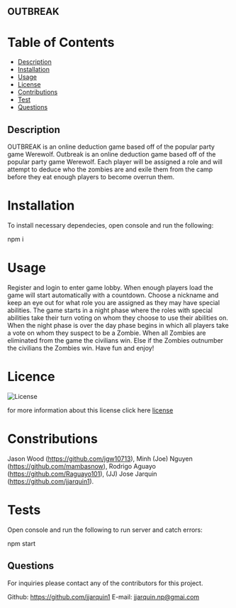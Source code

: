 ## OUTBREAK
  
  # Table of Contents 
  * [Description](#description)
  * [Installation](#installation)
  * [Usage](#usage)
  * [License](#license)
  * [Contributions](#contributions)
  * [Test](#tests)
  * [Questions](#questions)

  ## Description
  OUTBREAK is an online deduction game based off of the popular party game Werewolf. Outbreak is an online deduction game based off of the popular party game Werewolf. Each player will be assigned a role and will attempt to deduce who the zombies are and exile them from the camp before they eat enough players to become overrun them. 
  
  # Installation
  To install necessary dependecies, open console and run the following:
 
 npm i
  
  # Usage 
  Register and login to enter game lobby. When enough players load the game will start automatically with a countdown. Choose a nickname and keep an eye out for what role you are assigned as they may have special abilities. The game starts in a night phase where the roles with special abilities take their turn voting on whom they choose to use their abilities on. When the night phase is over the day phase begins in which all players take a vote on whom they suspect to be a Zombie. When all Zombies are eliminated from the game the civilians win. Else if the Zombies outnumber the civilians the Zombies win. Have fun and enjoy!
  
  # Licence
  ![License](https://img.shields.io/badge/License-MIT-blue.svg)
  
  for more information about this license click here [license](https://opensource.org/licenses/MIT)
  
  # Constributions
  Jason Wood (https://github.com/jgw10713), 
  Minh (Joe) Nguyen (https://github.com/mambasnow), 
  Rodrigo Aguayo (https://github.com/Raguayo101), 
  (JJ) Jose Jarquin (https://github.com/jjarquin1).
 
  # Tests
  Open console and run the following to run server and catch errors: 

  npm start
  
  ## Questions
  For inquiries please contact any of the contributors for this project. 
     
  Github: https://github.com/jjarquin1
  E-mail: jjarquin.np@gmai.com
  
